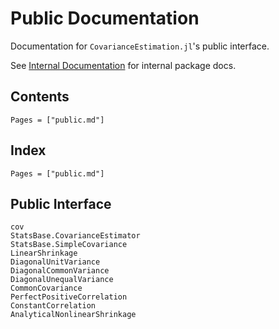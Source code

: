 # Public Documentation

Documentation for `CovarianceEstimation.jl`'s public interface.

See [Internal Documentation](@ref) for internal package docs.

## Contents

```@contents
Pages = ["public.md"]
```

## Index

```@index
Pages = ["public.md"]
```

## Public Interface

```@docs
cov
StatsBase.CovarianceEstimator
StatsBase.SimpleCovariance
LinearShrinkage
DiagonalUnitVariance
DiagonalCommonVariance
DiagonalUnequalVariance
CommonCovariance
PerfectPositiveCorrelation
ConstantCorrelation
AnalyticalNonlinearShrinkage
```
